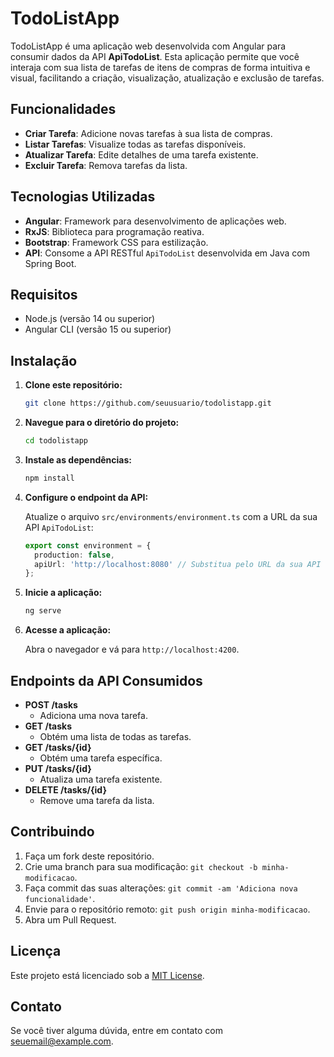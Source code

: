 # TodoListApp

TodoListApp é uma aplicação web desenvolvida com Angular para consumir dados da API **ApiTodoList**. Esta aplicação permite que você interaja com sua lista de tarefas de itens de compras de forma intuitiva e visual, facilitando a criação, visualização, atualização e exclusão de tarefas.

## Funcionalidades

- **Criar Tarefa**: Adicione novas tarefas à sua lista de compras.
- **Listar Tarefas**: Visualize todas as tarefas disponíveis.
- **Atualizar Tarefa**: Edite detalhes de uma tarefa existente.
- **Excluir Tarefa**: Remova tarefas da lista.

## Tecnologias Utilizadas

- **Angular**: Framework para desenvolvimento de aplicações web.
- **RxJS**: Biblioteca para programação reativa.
- **Bootstrap**: Framework CSS para estilização.
- **API**: Consome a API RESTful `ApiTodoList` desenvolvida em Java com Spring Boot.

## Requisitos

- Node.js (versão 14 ou superior)
- Angular CLI (versão 15 ou superior)

## Instalação

1. **Clone este repositório:**

    ```bash
    git clone https://github.com/seuusuario/todolistapp.git
    ```

2. **Navegue para o diretório do projeto:**

    ```bash
    cd todolistapp
    ```

3. **Instale as dependências:**

    ```bash
    npm install
    ```

4. **Configure o endpoint da API:**

    Atualize o arquivo `src/environments/environment.ts` com a URL da sua API `ApiTodoList`:

    ```typescript
    export const environment = {
      production: false,
      apiUrl: 'http://localhost:8080' // Substitua pelo URL da sua API
    };
    ```

5. **Inicie a aplicação:**

    ```bash
    ng serve
    ```

6. **Acesse a aplicação:**

    Abra o navegador e vá para `http://localhost:4200`.

## Endpoints da API Consumidos

- **POST /tasks**
  - Adiciona uma nova tarefa.
- **GET /tasks**
  - Obtém uma lista de todas as tarefas.
- **GET /tasks/{id}**
  - Obtém uma tarefa específica.
- **PUT /tasks/{id}**
  - Atualiza uma tarefa existente.
- **DELETE /tasks/{id}**
  - Remove uma tarefa da lista.

## Contribuindo

1. Faça um fork deste repositório.
2. Crie uma branch para sua modificação: `git checkout -b minha-modificacao`.
3. Faça commit das suas alterações: `git commit -am 'Adiciona nova funcionalidade'`.
4. Envie para o repositório remoto: `git push origin minha-modificacao`.
5. Abra um Pull Request.

## Licença

Este projeto está licenciado sob a [MIT License](LICENSE).

## Contato

Se você tiver alguma dúvida, entre em contato com [seuemail@example.com](mailto:seuemail@example.com).


